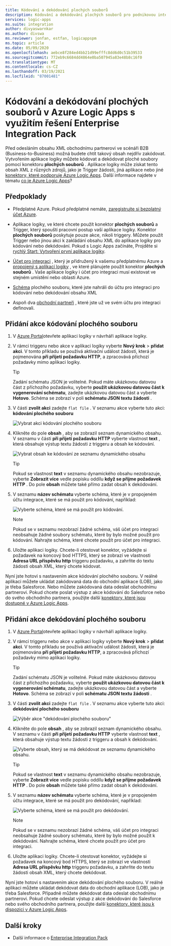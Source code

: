 ```yaml
---
title: Kódování a dekódování plochých souborů
description: Kódování a dekódování plochých souborů pro podnikovou integraci v Azure Logic Apps pomocí Enterprise Integration Pack
services: logic-apps
ms.suite: integration
author: divyaswarnkar
ms.author: divswa
ms.reviewer: jonfan, estfan, logicappspm
ms.topic: article
ms.date: 05/09/2020
ms.openlocfilehash: aebce8f284ed4bb21d99efffc8dd6d0c51b39533
ms.sourcegitcommit: 772eb9c6684dd4864e0ba507945a83e48b8c16f0
ms.translationtype: MT
ms.contentlocale: cs-CZ
ms.lasthandoff: 03/19/2021
ms.locfileid: "87001481"
---
```

# <a name="encode-and-decode-flat-files-in-azure-logic-apps-by-using-the-enterprise-integration-pack"></a>Kódování a dekódování plochých souborů v Azure Logic Apps s využitím řešení Enterprise Integration Pack

Před odesláním obsahu XML obchodnímu partnerovi ve scénáři B2B (Business-to-Business) možná budete chtít takový obsah nejdřív zakódovat. Vytvořením aplikace logiky můžete kódovat a dekódovat ploché soubory pomocí konektoru **plochých souborů** . Aplikace logiky může získat tento obsah XML z různých zdrojů, jako je Trigger žádosti, jiná aplikace nebo jiné [konektory, které podporuje Azure Logic Apps](../connectors/apis-list.md). Další informace najdete v tématu [co je Azure Logic Apps](logic-apps-overview.md)?

## <a name="prerequisites"></a>Předpoklady

* Předplatné Azure. Pokud předplatné nemáte, [zaregistrujte si bezplatný účet Azure](https://azure.microsoft.com/free/).

* Aplikace logiky, ve které chcete použít konektor **plochých souborů** a Trigger, který spouští pracovní postup vaší aplikace logiky. Konektor **plochých souborů** poskytuje pouze akce, nikoli triggery. Můžete použít Trigger nebo jinou akci k zakládání obsahu XML do aplikace logiky pro kódování nebo dekódování. Pokud s Logic Apps začínáte, Projděte si [rychlý Start: Vytvoření první aplikace logiky](../logic-apps/quickstart-create-first-logic-app-workflow.md).

* [Účet pro integraci](../logic-apps/logic-apps-enterprise-integration-create-integration-account.md) , který je přidružený k vašemu předplatnému Azure a [propojený s aplikací logiky](./logic-apps-enterprise-integration-create-integration-account.md#link-account) , ve které plánujete použít konektor **plochých souborů** . Vaše aplikace logiky i účet pro integraci musí existovat ve stejném umístění nebo oblasti Azure.

* [Schéma](logic-apps-enterprise-integration-schemas.md) plochého souboru, které jste nahráli do účtu pro integraci pro kódování nebo dekódování obsahu XML

* Aspoň dva [obchodní partneři](logic-apps-enterprise-integration-partners.md) , které jste už ve svém účtu pro integraci definovali.

## <a name="add-flat-file-encode-action"></a>Přidání akce kódování plochého souboru

1. V [Azure Portal](https://portal.azure.com)otevřete aplikaci logiky v návrháři aplikace logiky.

1. V rámci triggeru nebo akce v aplikaci logiky vyberte **Nový krok**  >  **přidat akci**. V tomto příkladu se používá aktivační událost žádosti, která je pojmenována **při přijetí požadavku HTTP**, a zpracovává příchozí požadavky mimo aplikaci logiky.

   > [!TIP]
   > Zadání schématu JSON je volitelné. Pokud máte ukázkovou datovou část z příchozího požadavku, vyberte **použít ukázkovou datovou část k vygenerování schématu**, zadejte ukázkovou datovou část a vyberte **Hotovo**. Schéma se zobrazí v poli **schématu JSON textu žádosti** .

1. V části **zvolit akci** zadejte `flat file` . V seznamu akce vyberte tuto akci: **kódování plochého souboru**

   ![Vybrat akci kódování plochého souboru](./media/logic-apps-enterprise-integration-flatfile/select-flat-file-encoding.png)

1. Klikněte do pole **obsah** , aby se zobrazil seznam dynamického obsahu. V seznamu v části **při přijetí požadavku HTTP** vyberte vlastnost **text** , která obsahuje výstup textu žádosti z triggeru a obsah ke kódování.

   ![Vybrat obsah ke kódování ze seznamu dynamického obsahu](./media/logic-apps-enterprise-integration-flatfile/select-content-to-encode.png)

   > [!TIP]
   > Pokud se vlastnost **text** v seznamu dynamického obsahu nezobrazuje, vyberte **Zobrazit více** vedle popisku oddílu **když se přijme požadavek HTTP** .
   > Do pole **obsah** můžete také přímo zadat obsah k dekódování.

1. V seznamu **název schématu** vyberte schéma, které je v propojeném účtu integrace, které se má použít pro kódování, například:

   ![Vyberte schéma, které se má použít pro kódování.](./media/logic-apps-enterprise-integration-flatfile/select-schema-for-encoding.png)

   > [!NOTE]
   > Pokud se v seznamu nezobrazí žádné schéma, váš účet pro integraci neobsahuje žádné soubory schématu, které by bylo možné použít pro kódování. Nahrajte schéma, které chcete použít pro účet pro integraci.

1. Uložte aplikaci logiky. Chcete-li otestovat konektor, vyžádejte si požadavek na koncový bod HTTPS, který se zobrazí ve vlastnosti **Adresa URL příspěvku http** triggeru požadavku, a zahrňte do textu žádosti obsah XML, který chcete kódovat.

Nyní jste hotovi s nastavením akce kódování plochého souboru. V reálné aplikaci můžete ukládat zakódovaná data do obchodní aplikace (LOB), jako je třeba Salesforce. Nebo můžete zakódovaná data odeslat obchodnímu partnerovi. Pokud chcete poslat výstup z akce kódování do Salesforce nebo do svého obchodního partnera, použijte další [konektory, které jsou dostupné v Azure Logic Apps](../connectors/apis-list.md).

## <a name="add-flat-file-decode-action"></a>Přidání akce dekódování plochého souboru

1. V [Azure Portal](https://portal.azure.com)otevřete aplikaci logiky v návrháři aplikace logiky.

1. V rámci triggeru nebo akce v aplikaci logiky vyberte **Nový krok**  >  **přidat akci**. V tomto příkladu se používá aktivační událost žádosti, která je pojmenována **při přijetí požadavku HTTP**, a zpracovává příchozí požadavky mimo aplikaci logiky.

   > [!TIP]
   > Zadání schématu JSON je volitelné. Pokud máte ukázkovou datovou část z příchozího požadavku, vyberte **použít ukázkovou datovou část k vygenerování schématu**, zadejte ukázkovou datovou část a vyberte **Hotovo**. Schéma se zobrazí v poli **schématu JSON textu žádosti** .

1. V části **zvolit akci** zadejte `flat file` . V seznamu akce vyberte tuto akci: **dekódování plochého souboru**

   ![Výběr akce "dekódování plochého souboru"](./media/logic-apps-enterprise-integration-flatfile/select-flat-file-decoding.png)

1. Klikněte do pole **obsah** , aby se zobrazil seznam dynamického obsahu. V seznamu v části **při přijetí požadavku HTTP** vyberte vlastnost **text** , která obsahuje výstup textu žádosti z triggeru a obsah k dekódování.

   ![Vyberte obsah, který se má dekódovat ze seznamu dynamického obsahu.](./media/logic-apps-enterprise-integration-flatfile/select-content-to-decode.png)

   > [!TIP]
   > Pokud se vlastnost **text** v seznamu dynamického obsahu nezobrazuje, vyberte **Zobrazit více** vedle popisku oddílu **když se přijme požadavek HTTP** . Do pole **obsah** můžete také přímo zadat obsah k dekódování.

1. V seznamu **název schématu** vyberte schéma, které je v propojeném účtu integrace, které se má použít pro dekódování, například:

   ![Vyberte schéma, které se má použít pro dekódování.](./media/logic-apps-enterprise-integration-flatfile/select-schema-for-decoding.png)

   > [!NOTE]
   > Pokud se v seznamu nezobrazí žádné schéma, váš účet pro integraci neobsahuje žádné soubory schématu, které by bylo možné použít k dekódování. Nahrajte schéma, které chcete použít pro účet pro integraci.

1. Uložte aplikaci logiky. Chcete-li otestovat konektor, vyžádejte si požadavek na koncový bod HTTPS, který se zobrazí ve vlastnosti **Adresa URL příspěvku http** triggeru požadavku, a zahrňte do textu žádosti obsah XML, který chcete dekódovat.

Nyní jste hotovi s nastavením akce dekódování plochého souboru. V reálné aplikaci můžete ukládat dekódovat data do obchodní aplikace (LOB), jako je třeba Salesforce. Případně můžete dekódovat data odeslat obchodnímu partnerovi. Pokud chcete odeslat výstup z akce dekódování do Salesforce nebo svého obchodního partnera, použijte další [konektory, které jsou k dispozici v Azure Logic Apps](../connectors/apis-list.md).

## <a name="next-steps"></a>Další kroky

* Další informace o [Enterprise Integration Pack](logic-apps-enterprise-integration-overview.md)
